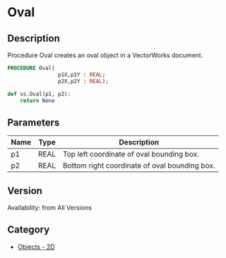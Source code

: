 # Oval

## Description
Procedure Oval creates an oval object in a VectorWorks document.

```pascal
PROCEDURE Oval(
				p1X,p1Y : REAL;
				p2X,p2Y : REAL);
```

```python
def vs.Oval(p1, p2):
    return None
```

## Parameters
|Name|Type|Description|
|---|---|---|
|p1|REAL|Top left coordinate of oval bounding box.|
|p2|REAL|Bottom right coordinate of oval bounding box.|

## Version
Availability: from All Versions

## Category
* [Objects - 2D](../Categories/Objects%20-%202D.md)
